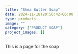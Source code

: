 ```yaml
---
title: "Shea Butter Soap"
date: 2024-11-18T20:56:42+06:00
type: products
image: ""
category: ["PRODUCT SOAP"]
project_images: []
---
```


This is a page for the soap